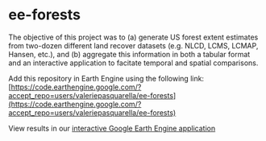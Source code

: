 # ee-forests

The objective of this project was to (a) generate US forest extent estimates from two-dozen different land recover datasets (e.g. NLCD, LCMS, LCMAP, Hansen, etc.), and (b) aggregate this information in both a tabular format and an interactive application to facitate temporal and spatial comparisons.

Add this repository in Earth Engine using the following link:
[https://code.earthengine.google.com/?accept_repo=users/valeriepasquarella/ee-forests](https://code.earthengine.google.com/?accept_repo=users/valeriepasquarella/ee-forests)

View results in our [interactive Google Earth Engine application](https://valeriepasquarella.users.earthengine.app/view/forest-dataset-explorer)
